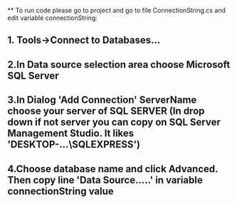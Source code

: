 ** To run code please go to project and go to file ConnectionString.cs and edit variable connectionString:
  ## 1. Tools->Connect to Databases...
  ## 2.In Data source selection area choose Microsoft SQL Server
  ## 3.In Dialog 'Add Connection' ServerName choose your server of SQL SERVER (In drop down if not server you can copy on SQL Server Management Studio. It likes 'DESKTOP-...\SQLEXPRESS')
  ## 4.Choose database name and click Advanced. Then copy line 'Data Source.....' in variable connectionString value
  

